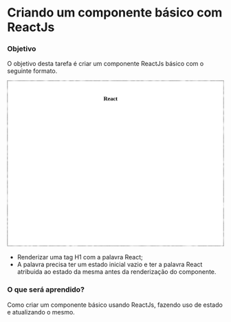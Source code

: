 # Criando um componente básico com ReactJs

### Objetivo

O objetivo desta tarefa é criar um componente ReactJs básico com o seguinte formato.

![mock.png](mock.png)

- Renderizar uma tag H1 com a palavra React;
- A palavra precisa ter um estado inicial vazio e ter a palavra React atribuida ao estado da mesma antes da renderização do componente.

### O que será aprendido?

Como criar um componente básico usando ReactJs, fazendo uso de estado e atualizando o mesmo.
